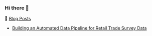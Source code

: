 ### Hi there 👋

<!--
**brianlkuo/brianlkuo** is a ✨ _special_ ✨ repository because its `README.md` (this file) appears on your GitHub profile.

Here are some ideas to get you started:

- 🔭 I’m currently working on ...
- 🌱 I’m currently learning ...
- 👯 I’m looking to collaborate on ...
- 🤔 I’m looking for help with ...
- 💬 Ask me about ...
- 📫 How to reach me: ...
- 😄 Pronouns: ...
- ⚡ Fun fact: ...
-->

📝 [Blog Posts](https://nycdatascience.com/blog/author/brian-kuo/)
* [Building an Automated Data Pipeline for Retail Trade Survey Data](https://nycdatascience.com/blog/meetup/building-an-automated-data-pipeline-for-retail-trade-survey-data/)
